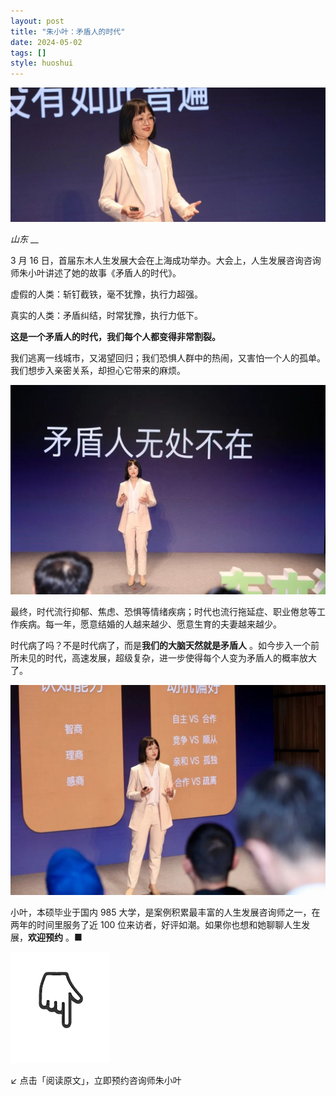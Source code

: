 ```yaml
---
layout: post
title: "朱小叶：矛盾人的时代"
date: 2024-05-02
tags: []
style: huoshui
---
```


![](/assets/post_images/2024-05-02-17319184067890.017006046975034828.jpeg)

_山东_ __

3 月 16 日，首届东木人生发展大会在上海成功举办。大会上，人生发展咨询咨询师朱小叶讲述了她的故事《矛盾人的时代》。

虚假的人类：斩钉截铁，毫不犹豫，执行力超强。

真实的人类：矛盾纠结，时常犹豫，执行力低下。

**这是一个矛盾人的时代，我们每个人都变得非常割裂。**

我们逃离一线城市，又渴望回归；我们恐惧人群中的热闹，又害怕一个人的孤单。我们想步入亲密关系，却担心它带来的麻烦。

![](/assets/post_images/2024-05-02-17319184067960.5066063490476163.jpeg)

最终，时代流行抑郁、焦虑、恐惧等情绪疾病；时代也流行拖延症、职业倦怠等工作疾病。每一年，愿意结婚的人越来越少、愿意生育的夫妻越来越少。

时代病了吗？不是时代病了，而是**我们的大脑天然就是矛盾人** 。如今步入一个前所未见的时代，高速发展，超级复杂，进一步使得每个人变为矛盾人的概率放大了。

![](/assets/post_images/2024-05-02-17319184068060.810380374370897.jpeg)

小叶，本硕毕业于国内 985 大学，是案例积累最丰富的人生发展咨询师之一，在两年的时间里服务了近 100
位来访者，好评如潮。如果你也想和她聊聊人生发展，**欢迎预约** 。■

  

![](/assets/post_images/2024-05-02-17319184067390.5914268212151692.gif)

↙ 点击「阅读原文」，立即预约咨询师朱小叶